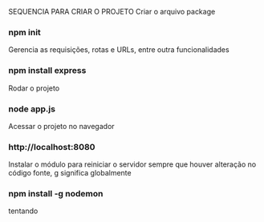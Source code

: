SEQUENCIA PARA CRIAR O PROJETO
Criar o arquivo package

### npm init

Gerencia as requisições, rotas e URLs, entre outra funcionalidades

### npm install express

Rodar o projeto

### node app.js

Acessar o projeto no navegador

### http://localhost:8080

Instalar o módulo para reiniciar o servidor sempre que houver alteração no código fonte, g significa globalmente

### npm install -g nodemon

tentando
